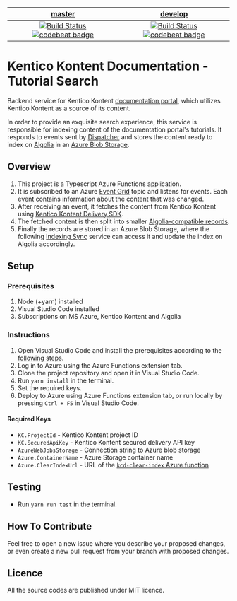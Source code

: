 | [master](https://github.com/KenticoDocs/kontent-docs-tutorial-search/tree/master) | [develop](https://github.com/KenticoDocs/kontent-docs-tutorial-search/tree/develop) |
|:---:|:---:|
| [![Build Status](https://travis-ci.com/KenticoDocs/kontent-docs-tutorial-search.svg?branch=master)](https://travis-ci.com/KenticoDocs/kontent-docs-tutorial-search/branches) [![codebeat badge](https://codebeat.co/badges/42250639-ea84-495e-8a36-2d4eb2584978)](https://codebeat.co/projects/github-com-kenticodocs-kontent-docs-tutorial-search-master) | [![Build Status](https://travis-ci.com/KenticoDocs/kontent-docs-tutorial-search.svg?branch=develop)](https://travis-ci.com/KenticoDocs/kontent-docs-tutorial-search/branches) [![codebeat badge](https://codebeat.co/badges/b493280f-f67c-43fc-8cbe-af39166e4f40)](https://codebeat.co/projects/github-com-kenticodocs-kontent-docs-tutorial-search-develop) |


# Kentico Kontent Documentation - Tutorial Search
Backend service for Kentico Kontent [documentation portal](https://docs.kontent.ai/), which utilizes Kentico Kontent as a source of its content.

In order to provide an exquisite search experience, this service is responsible for indexing content of the documentation portal's tutorials.
It responds to events sent by [Dispatcher](https://github.com/KenticoDocs/kontent-docs-dispatcher) and stores the content ready to index on [Algolia](https://www.algolia.com/) in an [Azure Blob Storage](https://azure.microsoft.com/en-us/services/storage/blobs/).

## Overview
1. This project is a Typescript Azure Functions application.
2. It is subscribed to an Azure [Event Grid](https://azure.microsoft.com/en-us/services/event-grid/) topic and listens for events. Each event contains information about the content that was changed.
3. After receiving an event, it fetches the content from Kentico Kontent using [Kentico Kontent Delivery SDK](https://github.com/Kentico/kontent-delivery-sdk-js).
4. The fetched content is then split into smaller [Algolia-compatible records](https://www.algolia.com/doc/faq/basics/what-is-a-record/). 
5. Finally the records are stored in an Azure Blob Storage, where the following [Indexing Sync](https://github.com/KenticoDocs/kontent-docs-index-sync) service can access it and update the index on Algolia accordingly.

## Setup

### Prerequisites
1. Node (+yarn) installed
2. Visual Studio Code installed
3. Subscriptions on MS Azure, Kentico Kontent and Algolia

### Instructions
1. Open Visual Studio Code and install the prerequisites according to the [following steps](https://code.visualstudio.com/tutorials/functions-extension/getting-started).
2. Log in to Azure using the Azure Functions extension tab.
3. Clone the project repository and open it in Visual Studio Code.
4. Run `yarn install` in the terminal.
5. Set the required keys.
6. Deploy to Azure using Azure Functions extension tab, or run locally by pressing `Ctrl + F5` in Visual Studio Code.

#### Required Keys
* `KC.ProjectId` - Kentico Kontent project ID
* `KC.SecuredApiKey` - Kentico Kontent secured delivery API key
* `AzureWebJobsStorage` - Connection string to Azure blob storage
* `Azure.ContainerName` - Azure Storage container name
* `Azure.ClearIndexUrl` - URL of the [`kcd-clear-index` Azure function](https://github.com/KenticoDocs/kontent-docs-index-sync)

## Testing
* Run `yarn run test` in the terminal.

## How To Contribute
Feel free to open a new issue where you describe your proposed changes, or even create a new pull request from your branch with proposed changes.

## Licence
All the source codes are published under MIT licence.
